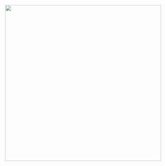 <div style="float:  ; max-height: 500px; position: fixed; right: 13px; top: 12px; z-index: 200;">

<img src="https://art.pixilart.com/sr2686ec28c20aws3.gif" height="500"/></div>
